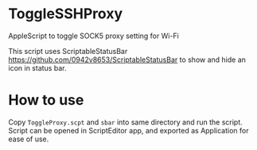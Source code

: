 # ToggleSSHProxy
AppleScript to toggle SOCK5 proxy setting for Wi-Fi

This script uses ScriptableStatusBar https://github.com/0942v8653/ScriptableStatusBar to show and hide an icon in status bar. 

# How to use
Copy `ToggleProxy.scpt` and `sbar` into same directory and run the script.
Script can be opened in ScriptEditor app, and exported as Application for ease of use.


